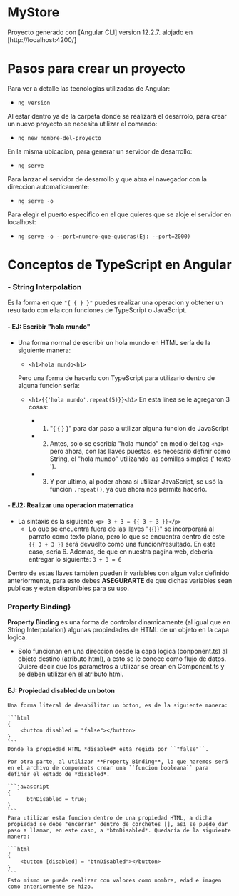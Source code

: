 # MyStore

Proyecto generado con [Angular CLI] version 12.2.7. alojado en [http://localhost:4200/]


# Pasos para crear un proyecto
Para ver a detalle las tecnologías utilizadas de Angular:
- ``ng version``

Al estar dentro ya de la carpeta donde se realizará el desarrolo, para crear un nuevo proyecto se necesita utilizar el comando:    
- ``ng new nombre-del-proyecto``

En la misma ubicacion, para generar un servidor de desarrollo:
- ``ng serve``

Para lanzar el servidor de desarrollo y que abra el navegador con la direccion automaticamente:
- ``ng serve -o``

Para elegir el puerto especifico en el que quieres que se aloje el servidor en localhost:
- ``ng serve -o --port=numero-que-quieras(Ej: --port=2000)``


# Conceptos de TypeScript en Angular

### - String Interpolation
Es la forma en que ``"{ { } }"`` puedes realizar una operacion y obtener un resultado con ella con funciones de TypeScript o JavaScript.

#### - EJ: Escribir "hola mundo"
- Una forma normal de escribir un hola mundo en HTML sería de la siguiente manera:
    + `<h1>hola mundo<h1>`

    Pero una forma de hacerlo con TypeScript para utilizarlo dentro de alguna funcion sería:
    + `<h1>{{'hola mundo'.repeat(5)}}<h1>`
        En esta linea se le agregaron 3 cosas:

        + 1. "{ { } }" para dar paso a utilizar alguna funcion de JavaScript
        + 2. Antes, solo se escribía "hola mundo" en medio del tag `<h1>` pero ahora, con las llaves puestas, es necesario definir como String, el "hola mundo" utilizando las comillas simples (' texto ').
        + 3. Y por ultimo, al poder ahora si utilizar JavaScript, se usó la funcion `.repeat()`, ya que ahora nos permite hacerlo. 

#### - EJ2: Realizar una operacion matematica
- La sintaxis es la siguiente `<p> 3 + 3 = {{ 3 + 3 }}</p>`
    + Lo que se encuentra fuera de las llaves "{{}}" se incorporará al parrafo como texto plano, pero lo que se encuentra dentro de este `{{ 3 + 3 }}` será devuelto como una funcion/resultado. En este caso, sería 6. Ademas, de que en nuestra pagina web, debería entregar lo siguiente: `3 + 3 = 6`

Dentro de estas llaves tambien pueden ir variables con algun valor definido anteriormente, para esto debes **ASEGURARTE** de que dichas variables sean publicas y esten disponibles para su uso.


### Property Binding}

**Property Binding** es una forma de controlar dinamicamente (al igual que en String Interpolation) algunas propiedades de HTML de un objeto en la capa logica.
  + Solo funcionan en una direccion desde la capa logica (conponent.ts) al objeto destino (atributo html), a esto se le conoce como flujo de datos.
  Quiere decir que los parametros a utilizar se crean en Component.ts y se deben utilizar en el atributo html.

  #### EJ: Propiedad disabled de un boton

    Una forma literal de desabilitar un boton, es de la siguiente manera:

    ```html
    {
        <button disabled = "false"></button>
    }
    ```
    Donde la propiedad HTML *disabled* está regida por ``"false"``.

    Por otra parte, al utilizar **Property Binding**, lo que haremos será en el archivo de components crear una ``funcion booleana`` para definir el estado de *disabled*.

    ```javascript
    {
          btnDisabled = true;
    }
    ```
    Para utilizar esta funcion dentro de una propiedad HTML, a dicha propiedad se debe "encerrar" dentro de corchetes [], así se puede dar paso a llamar, en este caso, a *btnDisabled*. Quedaría de la siguiente manera:
    
    ```html
    {
        <button [disabled] = "btnDisabled"></button>
    }
    ```
    Esto mismo se puede realizar con valores como nombre, edad e imagen como anteriormente se hizo.